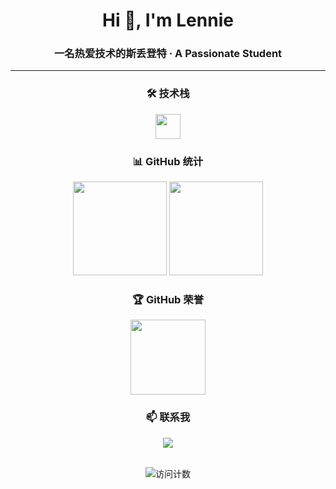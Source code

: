<h1 align="center">Hi 👋, I'm Lennie</h1>
<h3 align="center">一名热爱技术的斯丢登特 · A Passionate Student</h3>

---

<div align="center">
  
### 🛠️ 技术栈
<p>
  <img src="https://skillicons.dev/icons?i=nodejs,python,flask,django,fastapi,go,java,spring,mysql,postgres,mongodb,docker,kubernetes,git,github,linux,vscode" height="40" />
</p>

### 📊 GitHub 统计
<p>
  <img height="150" src="https://github-readme-stats.vercel.app/api?username=leninist1&show_icons=true&theme=radical&count_private=true&include_all_commits=true" />
  <img height="150" src="https://github-readme-stats.vercel.app/api/top-langs/?username=leninist1&layout=compact&theme=radical" />
</p>

### 🏆 GitHub 荣誉
<p>
  <img src="https://github-profile-trophy.vercel.app/?username=leninist1&theme=radical&row=1&column=7" height="120" />
</p>

### 📫 联系我
<p>
  <a href="mailto:17613133783@163.com">
    <img src="https://img.shields.io/badge/Email-D14836?style=for-the-badge&logo=gmail&logoColor=white" />
  </a>
</p>

<br>
<img src="https://komarev.com/ghpvc/?username=leninist1&color=blueviolet&style=flat-square" alt="访问计数" />

</div>
